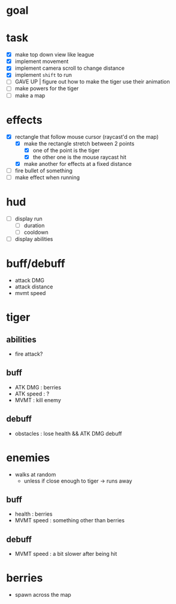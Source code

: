# goal



# task
- [x] make top down view like league
- [x] implement movement
- [x] implement camera scroll to change distance
- [x] implement `shift` to run
- [ ] GAVE UP | figure out how to make the tiger use their animation
- [ ] make powers for the tiger
- [ ] make a map

# effects
- [x] rectangle that follow mouse cursor (raycast'd on the map)
    - [x] make the rectangle stretch between 2 points
        - [x] one of the point is the tiger
        - [x] the other one is the mouse raycast hit
    - [x] make another for effects at a fixed distance
- [ ] fire bullet of something
- [ ] make effect when running

# hud
- [ ] display run
    - [ ] duration
    - [ ] cooldown
- [ ] display abilities

# buff/debuff
- attack DMG
- attack distance
- mvmt speed

# tiger
## abilities
- fire attack?
## buff
- ATK DMG : berries
- ATK speed : ?
- MVMT : kill enemy
## debuff
- obstacles : lose health && ATK DMG debuff

# enemies
- walks at random
    - unless if close enough to tiger -> runs away
## buff
- health : berries
- MVMT speed : something other than berries
## debuff
- MVMT speed : a bit slower after being hit


# berries
- spawn across the map
